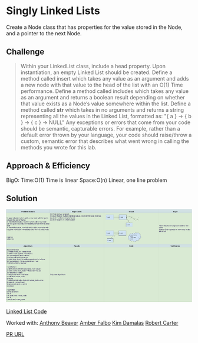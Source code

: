 # Singly Linked Lists

Create a Node class that has properties for the value stored in the Node, and a pointer to the next Node.

## Challenge

> Within your LinkedList class, include a head property. Upon instantiation, an empty Linked List should be created.
> Define a method called insert which takes any value as an argument and adds a new node with that value to the head of the list with an O(1) Time performance.
> Define a method called includes which takes any value as an argument and returns a boolean result depending on whether that value exists as a Node’s value somewhere within the list.
> Define a method called __str__ which takes in no arguments and returns a string representing all the values in the Linked List, formatted as:
"{ a } -> { b } -> { c } -> NULL"
> Any exceptions or errors that come from your code should be semantic, capturable errors. For example, rather than a default error thrown by your language, your code should raise/throw a custom, semantic error that describes what went wrong in calling the methods you wrote for this lab.

## Approach & Efficiency

BigO:
Time:O(1)
Time is linear
Space:O(n)
Linear, one line problem

## Solution

![Linked List White Board](../assets/linked_lists_whiteboard.png)

[Linked List Code](../linked_list.py)

Worked with:
[Anthony Beaver]()
[Amber Falbo](https://github.com/AmberFalbo/AmberFalbo)
[Kim Damalas](https://github.com/kimmyd70)
[Robert Carter](https://github.com/racarter1215)

[PR URL](https://github.com/NyxofDarkness/data-structures-and-algorithms/pull/35)